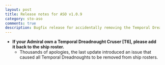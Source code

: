 ```yaml
---
layout: post
title: Release notes for ASO v1.0.9
category: sto-aso
comments: true
description: Bugfix release for accidentally removing the Temporal Dreadnought Cruiser (<a href="http://sto-aso.com.s3-website-us-east-1.amazonaws.com/1.0.9/sto-aso.zip">download</a>)
---
```


 - **If your Admiral own a Temporal Dreadnought Cruser [T6], please add it back to the ship roster.**
    - Thousands of apologies, the last update introduced an issue that caused all Temporal Dreadnoughts to be removed from ship rosters.
	